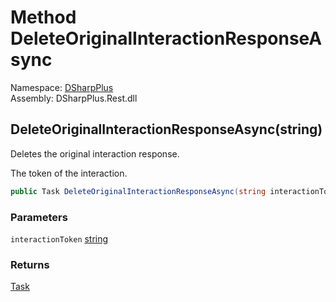 # Method DeleteOriginalInteractionResponseAsync

Namespace: [DSharpPlus](DSharpPlus.md)  
Assembly: DSharpPlus.Rest.dll

## <a id="DSharpPlus_DiscordRestClient_DeleteOriginalInteractionResponseAsync_System_String_"></a>DeleteOriginalInteractionResponseAsync\(string\)

Deletes the original interaction response.
<param name="interactionToken">The token of the interaction.</param>

```csharp
public Task DeleteOriginalInteractionResponseAsync(string interactionToken)
```

### Parameters

`interactionToken` [string](https://learn.microsoft.com/dotnet/api/system.string)

### Returns

[Task](https://learn.microsoft.com/dotnet/api/system.threading.tasks.task)

